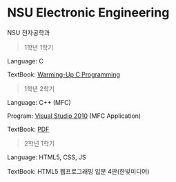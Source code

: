# NSU Electronic Engineering
NSU 전자공학과

>1학년 1학기 

Language: C 

TextBook: [Warming-Up C Programming](https://github.com/NJHdev/NSU-EE/tree/main/1-1/PDF)

>1학년 2학기

Language: C++ (MFC)

Program: [Visual Studio 2010](https://drive.google.com/uc?export=download&id=13QObIM-CgkUfDASDXHxc9YXmWD7SkNIb) (MFC Application)

TextBook: [PDF](https://github.com/NJHdev/NSU-EE/tree/main/1-2/Visual%20C%2B%2B%20PDF)

>2학년 1학기

Language: HTML5, CSS, JS

TextBook: HTML5 웹프로그래밍 입문 4판(한빛미디어)
